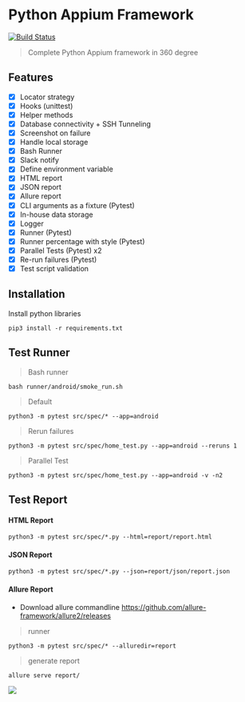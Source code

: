 # Python Appium Framework
[![Build Status](https://travis-ci.org/prashanth-sams/python-appium-framework.svg?branch=master)](https://travis-ci.org/prashanth-sams/python-appium-framework)
> Complete Python Appium framework in 360 degree 

## Features
- [x] Locator strategy
- [x] Hooks (unittest)
- [x] Helper methods
- [x] Database connectivity + SSH Tunneling
- [x] Screenshot on failure
- [x] Handle local storage
- [x] Bash Runner
- [x] Slack notify
- [x] Define environment variable
- [x] HTML report
- [x] JSON report
- [x] Allure report
- [x] CLI arguments as a fixture (Pytest)
- [x] In-house data storage
- [x] Logger
- [x] Runner (Pytest)
- [x] Runner percentage with style (Pytest)
- [x] Parallel Tests (Pytest) x2
- [x] Re-run failures (Pytest)
- [x] Test script validation

## Installation
Install python libraries

    pip3 install -r requirements.txt

## Test Runner
> Bash runner
```shell script
bash runner/android/smoke_run.sh
```
> Default
```shell script
python3 -m pytest src/spec/* --app=android
```
> Rerun failures
```shell script
python3 -m pytest src/spec/home_test.py --app=android --reruns 1
```
> Parallel Test
```shell script
python3 -m pytest src/spec/home_test.py --app=android -v -n2
```

## Test Report
#### HTML Report
    python3 -m pytest src/spec/*.py --html=report/report.html
#### JSON Report
    python3 -m pytest src/spec/*.py --json=report/json/report.json
#### Allure Report
- Download allure commandline 
https://github.com/allure-framework/allure2/releases

> runner
```
python3 -m pytest src/spec/* --alluredir=report
```
>  generate report
```
allure serve report/
```

![](https://i.imgur.com/u7lBA0x.png)
